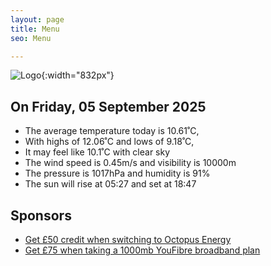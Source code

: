 ```yaml
---
layout: page
title: Menu
seo: Menu

---
```


![Logo](/images/logo.jpg){:width="832px"}

<!-- weather_marker starts -->
## On Friday, 05 September 2025

- The average temperature today is 10.61˚C,
- With highs of 12.06˚C and lows of 9.18˚C,
- It may feel like 10.1˚C with clear sky
- The wind speed is 0.45m/s and visibility is 10000m
- The pressure is 1017hPa and humidity is 91%
- The sun will rise at 05:27 and set at 18:47

<!-- weather_marker ends -->

## Sponsors

- [Get £50 credit when switching to Octopus Energy](https://bit.ly/3oD1nnS)
- [Get £75 when taking a 1000mb YouFibre broadband plan](https://aklam.io/91zWhU?)
